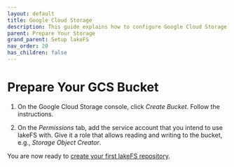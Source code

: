 ```yaml
---
layout: default
title: Google Cloud Storage
description: This guide explains how to configure Google Cloud Storage as the underlying storage layer.
parent: Prepare Your Storage
grand_parent: Setup lakeFS
nav_order: 20
has_children: false
---
```


# Prepare Your GCS Bucket

1. On the Google Cloud Storage console, click *Create Bucket*. Follow the instructions.

1. On the *Permissions* tab, add the service account that you intend to use lakeFS with. Give it a role that allows reading and writing to the bucket, e.g., *Storage Object Creator*.

You are now ready to [create your first lakeFS repository](../create-repo.md).
